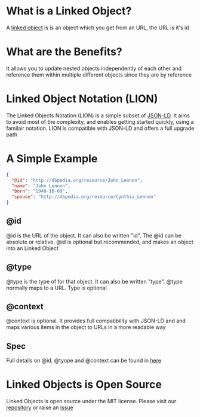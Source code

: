 # What is a Linked Object?

A [linked object](https://linkedobjects.org/) is is an object which you get from an URL, the URL is it's id

# What are the Benefits?

It allows you to update nested objects independently of each other and reference them within multiple different objects since they are by reference

# Linked Object Notation (LION)

The Linked Objects Notation (LION) is a simple subset of [JSON-LD](https://json-ld.org/).  It aims to avoid most of the complexity, and enables getting started quickly, using a familair notation.  LION is compatible with JSON-LD and offers a full upgrade path

# A Simple Example

```json
{
  "@id": "http://dbpedia.org/resource/John_Lennon",
  "name": "John Lennon",
  "born": "1940-10-09",
  "spouse": "http://dbpedia.org/resource/Cynthia_Lennon"
}
```

## @id

@id is the URL of the object.  It can also be written "id".  The @id can be absolute or relative.  @id is optional but recommended, and makes an object into an Linked Object

## @type

@type is the type of for that object.  It can also be written "type".  @type normally maps to a URL.  Type is optional

## @context

@context is optional.  It provides full compatibility with JSON-LD and and maps various items in the object to URLs in a more readable way 

## Spec

Full details on @id, @tyope and @context can be found in [here](https://w3c.github.io/json-ld-syntax/#syntax-tokens-and-keywords)

# Linked Objects is Open Source

Linked Objects is open source under the MIT license.  Please visit our [repository](https://github.com/linkedobjects/linkedobjects) or raise an [issue](https://github.com/linkedobjects/linkedobjects/issues)
